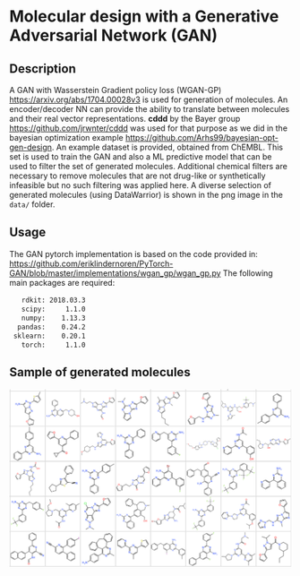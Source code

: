 # Molecular design with a Generative Adversarial Network (**GAN**)

## Description
A GAN with Wasserstein Gradient policy loss (WGAN-GP) https://arxiv.org/abs/1704.00028v3 is used for generation of molecules. An encoder/decoder NN can provide the ability to translate between molecules and their real vector representations.  **cddd** by the Bayer group https://github.com/jrwnter/cddd was used for that purpose as we did in the bayesian optimization example https://github.com/Arhs99/bayesian-opt-gen-design. An example dataset is provided, obtained from ChEMBL. This set is used to train the GAN and also a ML predictive model that can be used to filter the set of generated molecules. Additional chemical filters are necessary to remove molecules that are not drug-like or synthetically infeasible but no such filtering was applied here. A diverse selection of generated molecules (using DataWarrior) is shown in the png image in the ```data/``` folder.

## Usage
The GAN pytorch implementation is based on the code provided in: https://github.com/eriklindernoren/PyTorch-GAN/blob/master/implementations/wgan_gp/wgan_gp.py
The following main packages are required:

       rdkit: 2018.03.3
       scipy:     1.1.0
       numpy:    1.13.3
      pandas:    0.24.2
     sklearn:    0.20.1
       torch:     1.1.0

## Sample of generated molecules
![plot](https://github.com/Arhs99/GAN-mol-generator/blob/main/data/gan_out_diverse_set_view.png)

